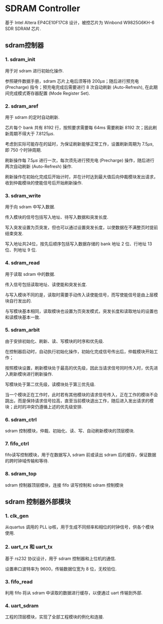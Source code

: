 # SDRAM Controller

基于 Intel Altera EP4CE10F17C8 设计，被控芯片为 Winbond W9825G6KH-6 SDR SDRAM 芯片. 

## sdram控制器

### 1. sdram_init

用于对 sdram 进行初始化操作.

参照硬件数据手册，sdram 芯片上电后须等待 $200 \mu s$；随后进行预充电 (Precharge) 指令；预充电完成后需要进行 8 次自动刷新 (Auto-Refresh), 在此期间完成模式寄存器配置 (Mode Register Set).

### 2. sdram_aref

用于 sdram 的定时自动刷新.

芯片每个 bank 共有 8192 行，按照要求需要每 64ms 需要刷新 8192 次；因此刷新周期不得大于 $7.8125 \mu s$.

考虑到实际可能存在的延时，为保证刷新能够正常工作，设置刷新周期为 $7.5\mu s$, 即 750 个时钟周期.

刷新操作每 $7.5 \mu s$ 进行一次，每次须先进行预充电 (Precharge) 操作，随后进行两次自动刷新 (Auto-Refresh) 操作.

刷新操作在初始化完成后开始计时，并在计时达到最大值后向仲裁模块发出请求，收到仲裁模块的使能信号后开始刷新操作.

### 3. sdram_write

用于向 sdram 中写入数据.

传入模块的信号包括写入地址、待写入数据和突发长度.

写入突发设置为页突发，但也可以通过设置突发长度，以使数据在不满整页时提前结束突发.

写入地址共24位，按先后顺序包括写入数据存储的 bank 地址 2 位、行地址 13 位、列地址 9 位.

### 4. sdram_read

用于读取 sdram 中的数据.

传入信号包括读取地址、读使能和突发长度.

与写入模块不同的是，读取时需要手动传入读使能信号，而写使能信号是由上层模块自行发出的.

与写模块基本相同，读取模块也设置为页突发模式，突发长度和读取地址的设置也和读模块基本一致.

### 5. sdram_arbit

由于安排初始化、刷新、读、写模块的时序和优先级.

在控制器启动时，自动执行初始化操作，初始化完成信号传出后，仲裁模块开始工作；

按照模块设置，刷新模块处于最高的优先级，因此当请求信号同时传入时，优先进入刷新模块进行刷新操作.

写模块处于第二优先级，读模块处于第三优先级.

当一个模块正在工作时，此时若有其他模块的请求信号传入，正在工作的模块不会跳出，而是保持请求信号拉高，直至当前模块退出工作，随后进入发出请求的模块；此时的冲突仍遵循上述的优先级安排.

### 6. sdram_ctrl

sdram 控制模块，仲裁、初始化、读、写、自动刷新模块的顶层模块.

### 7. fifo_ctrl

fifo读写控制模块，用于在数据写入 sdram 前或读出 sdram 后的缓存，保证数据的跨时钟域传输和等待.

### 8. sdram_top

sdram 控制器顶层模块，连接 fifo 读写控制和 sdram 控制模块

## sdram 控制器外部模块

### 1. clk_gen

从quartus 调用的 PLL ip核，用于生成不同频率和相位的时钟信号，供各个模块使用. 

### 2. uart_rx 和 uart_tx

基于 rs232 协议设计，用于 sdram 控制器和上位机的通信.

设置串口波特率为 9600，传输数据位宽为 8 位，无校验位.

### 3. fifo_read

利用 fifo 将从 sdram 中读取的数据进行缓存，以便通过 uart 传输到外部.

### 4. uart_sdram

工程的顶层模块，实现了全部工程模块的例化和连接.
